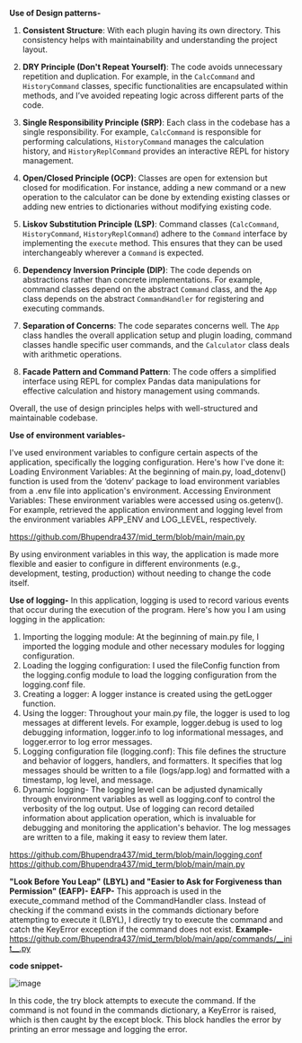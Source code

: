 **Use of Design patterns-**
1. **Consistent Structure**: With each plugin having its own directory. This consistency helps with maintainability and understanding the project layout.

2. **DRY Principle (Don't Repeat Yourself)**: The code avoids unnecessary repetition and duplication. For example, in the `CalcCommand` and `HistoryCommand` classes, specific functionalities are encapsulated within methods, and I’ve avoided repeating logic across different parts of the code.

3. **Single Responsibility Principle (SRP)**: Each class in the codebase has a single responsibility. For example, `CalcCommand` is responsible for performing calculations, `HistoryCommand` manages the calculation history, and `HistoryReplCommand` provides an interactive REPL for history management.

4. **Open/Closed Principle (OCP)**: Classes are open for extension but closed for modification. For instance, adding a new command or a new operation to the calculator can be done by extending existing classes or adding new entries to dictionaries without modifying existing code.

5. **Liskov Substitution Principle (LSP)**: Command classes (`CalcCommand`, `HistoryCommand`, `HistoryReplCommand`) adhere to the `Command` interface by implementing the `execute` method. This ensures that they can be used interchangeably wherever a `Command` is expected.

6. **Dependency Inversion Principle (DIP)**: The code depends on abstractions rather than concrete implementations. For example, command classes depend on the abstract `Command` class, and the `App` class depends on the abstract `CommandHandler` for registering and executing commands.

7. **Separation of Concerns**: The code separates concerns well. The `App` class handles the overall application setup and plugin loading, command classes handle specific user commands, and the `Calculator` class deals with arithmetic operations.

8. **Facade Pattern and Command Pattern**: The code offers a simplified interface using REPL for complex Pandas data manipulations for effective calculation and history management using commands.

Overall, the use of design principles helps with well-structured and maintainable codebase. 


**Use of environment variables-**

I've used environment variables to configure certain aspects of the application, specifically the logging configuration. Here's how I've done it:
Loading Environment Variables: At the beginning of main.py, load_dotenv() function is used from the ‘dotenv’ package to load environment variables from a .env file into application's environment.
Accessing Environment Variables: These environment variables were accessed using os.getenv(). For example, retrieved the application environment and logging level from the environment variables APP_ENV and LOG_LEVEL, respectively.

https://github.com/Bhupendra437/mid_term/blob/main/main.py

By using environment variables in this way, the application is made more flexible and easier to configure in different environments (e.g., development, testing, production) without needing to change the code itself. 


**Use of logging-**
In this application, logging is used to record various events that occur during the execution of the program. Here's how you I am using logging in the application:
1.	Importing the logging module: At the beginning of main.py file, I imported the logging module and other necessary modules for logging configuration.
2.	Loading the logging configuration: I used the fileConfig function from the logging.config module to load the logging configuration from the logging.conf file.
3.	Creating a logger: A logger instance is created using the getLogger function.
4.	Using the logger: Throughout your main.py file, the logger is used to log messages at different levels. For example, logger.debug is used to log debugging information, logger.info to log informational messages, and logger.error to log error messages.
5.	Logging configuration file (logging.conf): This file defines the structure and behavior of loggers, handlers, and formatters. It specifies that log messages should be written to a file (logs/app.log) and formatted with a timestamp, log level, and message.
6.	Dynamic logging- The logging level can be adjusted dynamically through environment variables as well as logging.conf to control the verbosity of the log output.
Use of logging can record detailed information about application operation, which is invaluable for debugging and monitoring the application's behavior. The log messages are written to a file, making it easy to review them later.

https://github.com/Bhupendra437/mid_term/blob/main/logging.conf
https://github.com/Bhupendra437/mid_term/blob/main/main.py


**"Look Before You Leap" (LBYL) and "Easier to Ask for Forgiveness than Permission" (EAFP)-**
**EAFP-**
This approach is used in the execute_command method of the CommandHandler class. Instead of checking if the command exists in the commands dictionary before attempting to execute it (LBYL), I directly try to execute the command and catch the KeyError exception if the command does not exist.
**Example-**
https://github.com/Bhupendra437/mid_term/blob/main/app/commands/__init__.py

**code snippet-**

![image](https://github.com/Bhupendra437/mid_term/assets/157599950/2530dc83-3ad1-4d8a-9790-055900bd07e8)


In this code, the try block attempts to execute the command. If the command is not found in the commands dictionary, a KeyError is raised, which is then caught by the except block. This block handles the error by printing an error message and logging the error.


